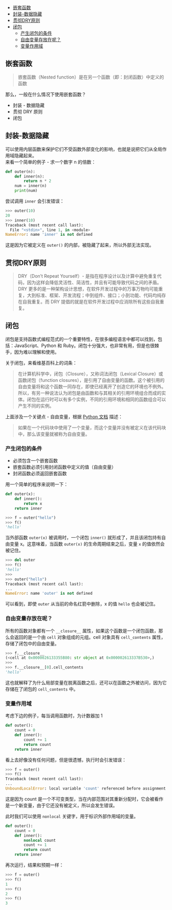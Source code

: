 - [嵌套函数](#嵌套函数)
- [封装-数据隐藏](#封装-数据隐藏)
- [贯彻DRY原则](#贯彻DRY原则)
- [闭包](#闭包)
  * [产生闭包的条件](#产生闭包的条件)
  * [自由变量存放在呢？](#自由变量存放在呢？)
  * [变量作用域](#变量作用域)

## 嵌套函数

>嵌套函数（Nested function）是在另一个函数（即：封闭函数）中定义的函数

那么，一般在什么情况下使用嵌套函数？

- 封装 - 数据隐藏
- 贯彻 DRY 原则
- 闭包

## 封装-数据隐藏

可以使用内层函数来保护它们不受函数外部变化的影响，也就是说把它们从全局作用域隐藏起来。  
来看一个简单的例子 - 求一个数字 n 的倍数：  

```python
def outer(n):
    def inner(n):
        return n * 2
    num = inner(n)
    print(num)
```

尝试调用 `inner` 会引发错误：  

```python
>>> outer(10) 
20  
>>> inner(10) 
Traceback (most recent call last):
  File "<stdin>", line 1, in <module>
NameError: name 'inner' is not defined
```

这是因为它被定义在 `outer()` 的内部，被隐藏了起来，所以外部无法实现。

## 贯彻DRY原则

>DRY（Don’t Repeat Yourself）- 是指在程序设计以及计算中避免重复代码，因为这样会降低灵活性、简洁性，并且有可能导致代码之间的矛盾。
>DRY 更多的是一种架构设计思想，在软件开发过程中的万事万物均可能重复，大到标准、框架、开发流程；中到组件、接口；小到功能、代码均纯存在自我重复。而 DRY 提倡的就是在软件开发过程中应消除所有这些自我重复。

## 闭包

闭包是支持函数式编程范式的一个重要特性，在很多编程语言中都可以找到，包括：JavaScript、Python 和 Ruby。闭包十分强大，也非常有用，但是也很棘手，因为难以理解和使用。

关于闭包，来看维基百科上的词条：

>在计算机科学中，闭包（Closure），又称词法闭包（Lexical Closure）或函数闭包（function closures），是引用了自由变量的函数。这个被引用的自由变量将和这个函数一同存在，即使已经离开了创造它的环境也不例外。所以，有另一种说法认为闭包是由函数和与其相关的引用环境组合而成的实体。闭包在运行时可以有多个实例，不同的引用环境和相同的函数组合可以产生不同的实例。

上面涉及一个关键点 - 自由变量，根据 [Python 文档](https://docs.python.org/zh-cn/3/reference/executionmodel.html) 描述：  

>如果在一个代码块中使用了一个变量，而这个变量并没有被定义在该代码块中，那么该变量就被称为自由变量。

### 产生闭包的条件

- 必须包含一个嵌套函数
- 嵌套函数必须引用封闭函数中定义的值（自由变量）
- 封闭函数必须返回嵌套函数

用一个简单的程序来说明一下：

```python
def outer(x):
    def inner():
        return x
    return inner

>>> f = outer("hello") 
>>> f()
'hello'
```

当外部函数 `outer(x)` 被调用时，一个闭包 `inner()` 就形成了，并且该闭包持有自由变量 x。这意味着，当函数 `outer(x)` 的生命周期结束之后，变量 `x` 的值依然会被记住。

```python
>>> del outer
>>> f()
'hello'
>>>
>>> outer("hello") 
Traceback (most recent call last):
...
NameError: name 'outer' is not defined
```

可以看到，即使 `outer` 从当前的命名红箭中删除，x 的值 `hello` 也会被记住。

### 自由变量存放在呢？

所有的函数对象都有一个 `__closure__` 属性，如果这个函数是一个闭包函数，那么会返回的是一个由 `cell` 对象组成的元组。cell 对象具有 `cell_contents` 属性，存储了闭包中的自由变量。

```python
>>> f.__closure__
(<cell at 0x0000026133355B80: str object at 0x000002613337B530>,)
>>>
>>> f.__closure__[0].cell_contents
'hello'
```

这也就解释了为什么局部变量在脱离函数之后，还可以在函数之外被访问，因为它存储在了闭包的 `cell_contents` 中。  

### 变量作用域

考虑下边的例子，每当调用函数时，为计数器加 1   

```python
def outer():
    count = 0
    def inner():
        count += 1
        return count
    return inner
```

看上去好像没有任何问题，但是很遗憾，执行时会引发错误：

```python
>>> f = outer()
>>> f()
Traceback (most recent call last):
...
UnboundLocalError: local variable 'count' referenced before assignment
```

这是因为 count 是一个不可变类型，当在内部范围对其重新分配时，它会被看作是一个新变量，由于它还没有被定义，所以会发生错误。  

此时我们可以使用 `nonlocal` 关键字，用于标识外部作用域的变量。

```python
def outer():
    count = 0
    def inner():
        nonlocal count
        count += 1
        return count
    return inner
```

再次运行，结果和预期一样：

```python
>>> f = outer()
>>> f()
1
>>> f()
2
>>> f()
3
```
